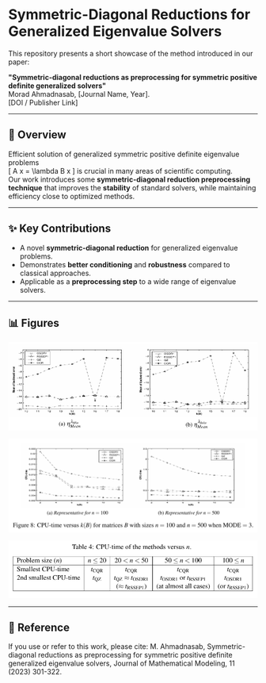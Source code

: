 # Symmetric-Diagonal Reductions for Generalized Eigenvalue Solvers

This repository presents a short showcase of the method introduced in our paper:

**"Symmetric-diagonal reductions as preprocessing for symmetric positive definite generalized solvers"**  
Morad Ahmadnasab, [Journal Name, Year].  
[DOI / Publisher Link]

---

## 🔎 Overview
Efficient solution of generalized symmetric positive definite eigenvalue problems  
\[
A x = \lambda B x
\]
is crucial in many areas of scientific computing.  
Our work introduces some **symmetric-diagonal reduction preprocessing technique** that improves the **stability** of standard solvers, while maintaining efficiency close to optimized methods.

---

## ✨ Key Contributions
- A novel **symmetric-diagonal reduction** for generalized eigenvalue problems.  
- Demonstrates **better conditioning** and **robustness** compared to classical approaches.  
- Applicable as a **preprocessing step** to a wide range of eigenvalue solvers.  

---

## 📊 Figures
<p align="center">
  <img src="figures/fig1.png" width="800" alt="Stability Improvements">
</p>

<p align="center">
  <img src="figures/fig3.png" width="800" alt="Competitive Performances">
</p>

<p align="center">
  <img src="figures/fig2.png" width="800" alt="Performance vs. Problem Size">
</p>

---

## 📄 Reference
If you use or refer to this work, please cite: M. Ahmadnasab, Symmetric-diagonal reductions as preprocessing for symmetric positive definite generalized eigenvalue solvers, Journal of Mathematical Modeling, 11 (2023) 301-322. 


